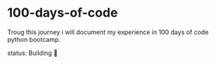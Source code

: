 # 100-days-of-code
Troug this journey i will document my experience in 100 days of code python bootcamp.

status: Building 🚧
